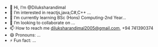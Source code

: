 - 👋 Hi, I’m @Diluksharandimal
- 👀 I’m interested in reactjs,java,C#,C++ ...
- 🌱 I’m currently learning BSc (Hons) Computing-2nd Year...
- 💞️ I’m looking to collaborate on ...
- 📫 How to reach me diluksharandimal2005@gmail.com, +94 741390374
- 😄 Pronouns: ...
- ⚡ Fun fact: ...

<!---
Diluksharandimal/Diluksharandimal is a ✨ special ✨ repository because its `README.md` (this file) appears on your GitHub profile.
You can click the Preview link to take a look at your changes.
--->
